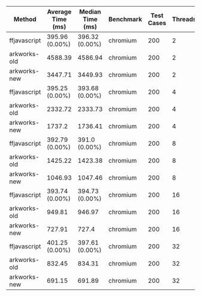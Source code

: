 | Method       | Average Time (ms)  | Median Time (ms)   | Benchmark | Test Cases | Threads   | N     |
| ------------ | ------------------ | ------------------ | --------- | ---------- | --------- | ----- |
| ffjavascript | 395.96 (0.00%) | 396.32 (0.00%) | chromium | 200 | 2 | 65536 |
| arkworks-old | 4588.39 | 4586.94 | chromium | 200 | 2 | 65536 |
| arkworks-new | 3447.71 | 3449.93 | chromium | 200 | 2 | 65536 |
| ffjavascript | 395.25 (0.00%) | 393.68 (0.00%) | chromium | 200 | 4 | 65536 |
| arkworks-old | 2332.72 | 2333.73 | chromium | 200 | 4 | 65536 |
| arkworks-new | 1737.2 | 1736.41 | chromium | 200 | 4 | 65536 |
| ffjavascript | 392.79 (0.00%) | 391.0 (0.00%) | chromium | 200 | 8 | 65536 |
| arkworks-old | 1425.22 | 1423.38 | chromium | 200 | 8 | 65536 |
| arkworks-new | 1046.93 | 1047.46 | chromium | 200 | 8 | 65536 |
| ffjavascript | 393.74 (0.00%) | 394.73 (0.00%) | chromium | 200 | 16 | 65536 |
| arkworks-old | 949.81 | 946.97 | chromium | 200 | 16 | 65536 |
| arkworks-new | 727.91 | 727.4 | chromium | 200 | 16 | 65536 |
| ffjavascript | 401.25 (0.00%) | 397.61 (0.00%) | chromium | 200 | 32 | 65536 |
| arkworks-old | 832.45 | 834.31 | chromium | 200 | 32 | 65536 |
| arkworks-new | 691.15 | 691.89 | chromium | 200 | 32 | 65536 |

